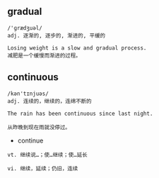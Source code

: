 ## gradual
```
/'ɡrædʒuəl/
adj. 逐渐的, 逐步的, 渐进的, 平缓的

Losing weight is a slow and gradual process.
减肥是一个缓慢而渐进的过程。
```

## continuous
```
/kən'tɪnjuəs/
adj. 连续的，继续的，连绵不断的

The rain has been continuous since last night.

从昨晚到现在雨就没停过。
```

- continue
```
vt. 继续说…；使…继续；使…延长

vi. 继续，延续；仍旧，连续
```